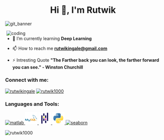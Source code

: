 <h1 align="center">Hi 👋, I'm Rutwik</h1>

![git_banner](https://as1.ftcdn.net/v2/jpg/02/42/83/38/1000_F_242833857_rsLAXVpWoSsKMOt9n5BCb4IRdNRupQ8X.jpg)

<img align="right" alt="coding" width="500" src="https://user-images.githubusercontent.com/116753318/205309606-766f62af-7350-4c89-9ffb-564f7d2ce903.gif"/>



- 🌱 I’m currently learning **Deep Learning**

- 📫 How to reach me **rutwikingale@gmail.com**

- ⚡ Intresting Quote **"The Farther back you can look, the farther forward you can see." - Winston Churchill**

<h3 align="left">Connect with me:</h3>
<p align="left">
<a href="https://linkedin.com/in/rutwikingale" target="blank"><img align="center" src="https://raw.githubusercontent.com/rahuldkjain/github-profile-readme-generator/master/src/images/icons/Social/linked-in-alt.svg" alt="rutwikingale" height="30" width="40" /></a>
<a href="https://kaggle.com/rutwik1000" target="blank"><img align="center" src="https://raw.githubusercontent.com/rahuldkjain/github-profile-readme-generator/master/src/images/icons/Social/kaggle.svg" alt="rutwik1000" height="30" width="40" /></a>
</p>

<h3 align="left">Languages and Tools:</h3>
<p align="left"> <a href="https://www.mathworks.com/" target="_blank" rel="noreferrer"> <img src="https://upload.wikimedia.org/wikipedia/commons/2/21/Matlab_Logo.png" alt="matlab" width="40" height="40"/> </a> <a href="https://www.mysql.com/" target="_blank" rel="noreferrer"> <img src="https://raw.githubusercontent.com/devicons/devicon/master/icons/mysql/mysql-original-wordmark.svg" alt="mysql" width="40" height="40"/> </a> <a href="https://pandas.pydata.org/" target="_blank" rel="noreferrer"> <img src="https://raw.githubusercontent.com/devicons/devicon/2ae2a900d2f041da66e950e4d48052658d850630/icons/pandas/pandas-original.svg" alt="pandas" width="40" height="40"/> </a> <a href="https://www.python.org" target="_blank" rel="noreferrer"> <img src="https://raw.githubusercontent.com/devicons/devicon/master/icons/python/python-original.svg" alt="python" width="40" height="40"/> </a> <a href="https://seaborn.pydata.org/" target="_blank" rel="noreferrer"> <img src="https://seaborn.pydata.org/_images/logo-mark-lightbg.svg" alt="seaborn" width="40" height="40"/> </a> </p>

<p><img align="center" src="https://github-readme-stats.vercel.app/api/top-langs?username=Rutwik1000&show_icons=true&locale=en&layout=compact" alt="rutwik1000" /></p>
